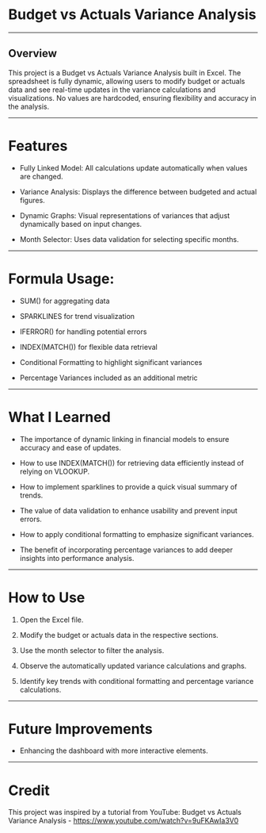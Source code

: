 # Budget vs Actuals Variance Analysis

****

## Overview

This project is a Budget vs Actuals Variance Analysis built in Excel. The spreadsheet is fully dynamic, allowing users to modify budget or actuals data and see real-time updates 
in the variance calculations and visualizations. No values are hardcoded, ensuring flexibility and accuracy in the analysis.

****

# Features

* Fully Linked Model: All calculations update automatically when values are changed.

* Variance Analysis: Displays the difference between budgeted and actual figures.

* Dynamic Graphs: Visual representations of variances that adjust dynamically based on input changes.

* Month Selector: Uses data validation for selecting specific months.

****

# Formula Usage:

* SUM() for aggregating data

* SPARKLINES for trend visualization

* IFERROR() for handling potential errors

* INDEX(MATCH()) for flexible data retrieval

* Conditional Formatting to highlight significant variances

* Percentage Variances included as an additional metric

****

# What I Learned

* The importance of dynamic linking in financial models to ensure accuracy and ease of updates.

* How to use INDEX(MATCH()) for retrieving data efficiently instead of relying on VLOOKUP.

* How to implement sparklines to provide a quick visual summary of trends.

* The value of data validation to enhance usability and prevent input errors.

* How to apply conditional formatting to emphasize significant variances.

* The benefit of incorporating percentage variances to add deeper insights into performance analysis.

****

# How to Use

1. Open the Excel file.

2. Modify the budget or actuals data in the respective sections.

3. Use the month selector to filter the analysis.

4. Observe the automatically updated variance calculations and graphs.

5. Identify key trends with conditional formatting and percentage variance calculations.

****

# Future Improvements

* Enhancing the dashboard with more interactive elements.

****

# Credit

This project was inspired by a tutorial from YouTube: Budget vs Actuals Variance Analysis - https://www.youtube.com/watch?v=9uFKAwIa3V0
